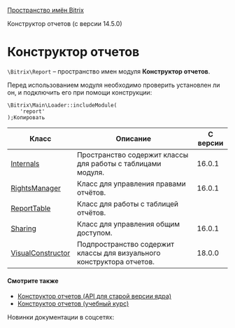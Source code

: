 [Пространство имён Bitrix](/api_d7/bitrix/index.php)

Конструктор отчетов (с версии 14.5.0)

Конструктор отчетов
===================

`\Bitrix\Report` – пространство имен модуля **Конструктор отчетов**.

Перед использованием модуля необходимо проверить установлен ли он, и подключить его при помощи конструкции:

```
\Bitrix\Main\Loader::includeModule(
	'report'
);Копировать
```

| Класс | Описание | С версии |
| --- | --- | --- |
| [Internals](/api_d7/bitrix/report/internals/index.php) | Пространство содержит классы для работы с таблицами модуля. | 16.0.1 |
| [RightsManager](/api_d7/bitrix/report/rightsmanager/index.php) | Класс для управления правами отчётов. | 16.0.1 |
| [ReportTable](/api_d7/bitrix/report/reporttable/index.php) | Класс для работы с таблицей отчётов. |  |
| [Sharing](/api_d7/bitrix/report/sharing/index.php) | Класс для управления общим доступом. | 16.0.1 |
| [VisualConstructor](/api_d7/bitrix/report/visualconstructor/index.php) | Подпространство содержит классы для визуального конструктора отчетов. | 18.0.0 |

  

#### Смотрите также

* [Конструктор отчетов (API для старой версии ядра)](http://dev.1c-bitrix.ru/api_help/report/index.php)
* [Конструктор отчетов (учебный курс)](https://dev.1c-bitrix.ru/learning/course/index.php?COURSE_ID=52&CHAPTER_ID=06429)

Новинки документации в соцсетях: